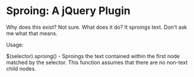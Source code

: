 Sproing: A jQuery Plugin
==========
Why does this exist? Not sure.
What does it do? It sproings text. Don't ask me what that means.

Usage:

$(selector).sproing() - Sproings the text contained within the first node matched by the selector. This function assumes that there are no non-text child nodes.
